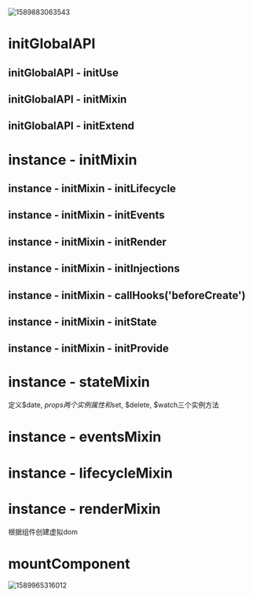 ![1589883063543](D:\ztGithub\vue-markdown\vue\1589883063543.png)

# initGlobalAPI

## initGlobalAPI - initUse

## initGlobalAPI - initMixin

## initGlobalAPI - initExtend

# instance - initMixin

## instance - initMixin - initLifecycle

## instance - initMixin - initEvents

## instance - initMixin - initRender

## instance - initMixin - initInjections

## instance - initMixin - callHooks('beforeCreate')

## instance - initMixin - initState

## instance - initMixin - initProvide



# instance - stateMixin

定义$date, $props 两个实例属性和$set, $delete, $watch三个实例方法

# instance - eventsMixin

# instance - lifecycleMixin

# instance - renderMixin

根据组件创建虚拟dom

# mountComponent

![1589965316012](D:\ztGithub\vue-markdown\vue\1589965316012.png)